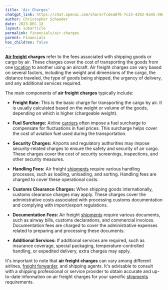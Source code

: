 ```yaml
---
title: 'Air Charges'
chatgpt_link: https://chat.openai.com/share/fcdea0f6-7c23-4292-8a45-30e67257af7f
author: Christopher Schoeder
date: 2023-DEC-13
layout: subarticle
permalink: financials/air-charges
parent: Financials
has_children: false
---
```


**<a href="/modes/air">Air freight</a> charges** refer to the fees associated with shipping goods or cargo by air. These charges cover the cost of transporting the goods from one <a href="/locations/">location</a> to another using an aircraft. Air freight charges can vary based on several factors, including the weight and dimensions of the cargo, the distance traveled, the type of goods being shipped, the urgency of delivery, and any additional services required.

The main components of **air freight charges** typically include:

- **Freight Rate:** This is the basic charge for transporting the cargo by air. It is usually calculated based on the weight or volume of the goods, depending on which is higher (chargeable weight).

- **Fuel Surcharge:** Airline <a href="/carriers/">carriers</a> often impose a fuel surcharge to compensate for fluctuations in fuel prices. This surcharge helps cover the cost of aviation fuel used during the transportation.

- **Security Charges:** Airports and regulatory authorities may impose security-related charges to ensure the safety and security of air cargo. These charges cover the cost of security screenings, inspections, and other security measures.

- **Handling Fees:** Air freight <a href="/glossery/shipments">shipments</a> require various handling processes, such as loading, unloading, and sorting. Handling fees are charged to cover these operational costs.

- **Customs Clearance Charges:** When shipping goods internationally, customs clearance charges may apply. These charges cover the administrative costs associated with processing customs documentation and complying with import/export regulations.

- **Documentation Fees:** Air freight <a href="/glossery/shipments">shipments</a> require various documents, such as airway bills, customs declarations, and commercial invoices. Documentation fees are charged to cover the administrative expenses related to preparing and processing these documents.

- **Additional Services:** If additional services are required, such as insurance coverage, special packaging, temperature-controlled handling, or expedited delivery, extra charges may apply.

It's important to note that **air freight charges** can vary among different airlines, <a href="/parties/freight forwarders">freight forwarder</a>, and shipping agents. It's advisable to consult with a shipping professional or service provider to obtain accurate and up-to-date information on air freight charges for your specific <a href="/glossery/shipments">shipments</a> requirements.

